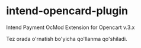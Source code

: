 # intend-opencard-plugin
Intend Payment OcMod Extension for Opencart v.3.x

Tez orada o'rnatish bo'yicha qo'llanma qo'shiladi.
